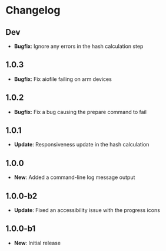 # Changelog

## Dev

* **Bugfix**: Ignore any errors in the hash calculation step

## 1.0.3

* **Bugfix**: Fix aiofile failing on arm devices

## 1.0.2

* **Bugfix**: Fix a bug causing the prepare command to fail

## 1.0.1

* **Update**: Responsiveness update in the hash calculation

## 1.0.0

* **New**: Added a command-line log message output

## 1.0.0-b2

* **Update**: Fixed an accessibility issue with the progress icons

## 1.0.0-b1

* **New**: Initial release
